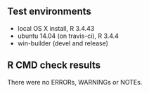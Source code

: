 ## Test environments
* local OS X install, R 3.4.43
* ubuntu 14.04 (on travis-ci), R 3.4.4
* win-builder (devel and release)

## R CMD check results
There were no ERRORs, WARNINGs or NOTEs. 

